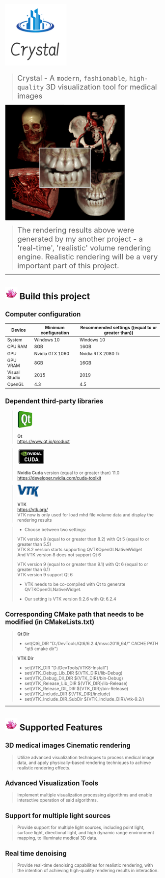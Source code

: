 
# <img src="Resources/Icons/logo.png" width="200" >

> <font size=5>Crystal - A `modern`, `fashionable`, `high-quality` 3D visualization tool for medical images</font>

<img src="Resources/Images/cVRT1.png" width="390" >

> <font size=5> The rendering results above were generated by my another project - a 'real-time', 'realistic' volume rendering engine. Realistic rendering will be a very important part of this project. </font>

---
# <img src="Resources/Images/crystal.png" width="40" > Build this project

## Computer configuration

|  Device   |  Minimum configuration | Recommended settings ((equal to or greater than)) |
|  ----  | ----  | ----  |
| System  | Windows 10 | Windows 10 |
| CPU RAM | 8GB | 16GB |
| GPU  | Nvidia GTX 1060 | Nvidia RTX 2080 Ti |
| GPU VRAM | 8GB | 16GB |
| Visual Studio | 2015 | 2019 |
| OpenGL | 4.3 | 4.5 |

## Dependent third-party libraries


> <img src="Resources/Icons/logo-qt.png" width="50" >
>
> **Qt**   
> https://www.qt.io/product


> <img src="Resources/Icons/logo-cuda.png" width="90" >
>
> **Nvidia Cuda** version (equal to or greater than) 11.0   
> https://developer.nvidia.com/cuda-toolkit


> <img src="Resources/Icons/logo-vtk.png" width="70" >
>
> **VTK**    
> https://vtk.org/    
> VTK now is only used for load mhd file volume data and display the rendering results

> - Choose between two settings:
>
> VTK version 8 (equal to or greater than 8.2) with Qt 5 (equal to or greater than 5.5)      
> VTK 8.2 version starts supporting QVTKOpenGLNativeWidget     
> And VTK version 8 does not support Qt 6
>
>
> VTK version 9 (equal to or greater than 9.1) with Qt 6 (equal to or greater than 6.1)      
> VTK version 9 support Qt 6
>
>
> - VTK needs to be co-compiled with Qt to generate QVTKOpenGLNativeWidget.
> 
> - Our setting is VTK version 9.2.6 with Qt 6.2.4



## Corresponding CMake path that needs to be modified (in CMakeLists.txt)

> **Qt Dir**
> - set(Qt6_DIR "D:/DevTools/Qt6/6.2.4/msvc2019_64/" CACHE PATH "qt5 cmake dir") 

> **VTK Dir**
> - set(VTK_DIR "D:/DevTools/VTK8-Install")   
> - set(VTK_Debug_Lib_DIR ${VTK_DIR}/lib-Debug)   
> - set(VTK_Debug_Dll_DIR ${VTK_DIR}/bin-Debug)   
> - set(VTK_Release_Lib_DIR ${VTK_DIR}/lib-Release)   
> - set(VTK_Release_Dll_DIR ${VTK_DIR}/bin-Release)   
> - set(VTK_Include_DIR ${VTK_DIR}/include)   
> - set(VTK_Include_DIR_SubDir ${VTK_Include_DIR}/vtk-9.2/)

---
# <img src="Resources/Images/crystal.png" width="40" > Supported Features

## 3D medical images Cinematic rendering

> Utilize advanced visualization techniques to process medical image data, and apply physically-based rendering techniques to achieve realistic rendering effects.

## Advanced Visualization Tools

> Implement multiple visualization processing algorithms and enable interactive operation of said algorithms.

## Support for multiple light sources

> Provide support for multiple light sources, including point light, surface light, directional light, and high dynamic range environment mapping, to illuminate medical 3D data.

## Real time denoising

> Provide real-time denoising capabilities for realistic rendering, with the intention of achieving high-quality rendering results in interaction.








